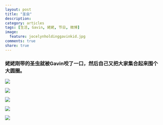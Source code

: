 ```yaml
---
layout: post
title: "圣虫"
description: 
category: articles
tags: [生活, Gavin, 姥姥, 节日, 微博]
image:
  feature: jocelynholdinggavinkid.jpg
comments: true
share: true
---
```


### 姥姥刚带的圣虫就被Gavin咬了一口，然后自己又把大家集合起来围个大圆圈。 ###

![](http://i.imgur.com/zka5Pwk.jpg)

![](http://i.imgur.com/cXMEHXZ.jpg)

![](http://i.imgur.com/tyj3LI4.jpg)

![](http://i.imgur.com/12IOEhz.jpg)

![](http://i.imgur.com/pQp4pgQ.jpg)